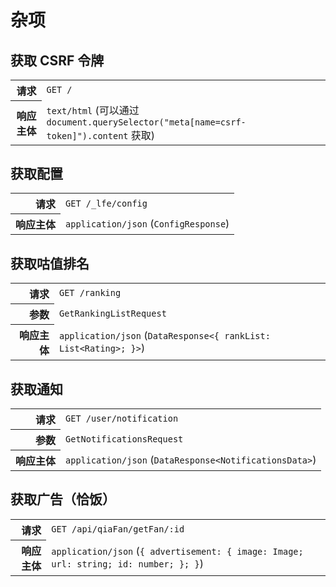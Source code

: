 # 杂项

## 获取 CSRF 令牌

<table>
  <tr>
    <th align="right">请求</th>
    <td><code>GET /</code></td>
  </tr>
  <tr>
    <th align="right">响应主体</th>
    <td><code>text/html</code> (可以通过 <code>document.querySelector("meta[name=csrf-token]").content</code> 获取)</td>
  </tr>
</table>

## 获取配置

<table>
  <tr>
    <th align="right">请求</th>
    <td><code>GET /_lfe/config</code></td>
  </tr>
  <tr>
    <th align="right">响应主体</th>
    <td><code>application/json</code> (<code>ConfigResponse</code>)</td>
  </tr>
</table>

## 获取咕值排名

<table>
  <tr>
    <th align="right">请求</th>
    <td><code>GET /ranking</code></td>
  </tr>
  <tr>
    <th align="right">参数</th>
    <td><code>GetRankingListRequest</code></td>
  </tr>
  <tr>
    <th align="right">响应主体</th>
    <td><code>application/json</code> (<code>DataResponse&lt;{ rankList: List&lt;Rating&gt;; }&gt;</code>)</td>
  </tr>
</table>

## 获取通知

<table>
  <tr>
    <th align="right">请求</th>
    <td><code>GET /user/notification</code></td>
  </tr>
  <tr>
    <th align="right">参数</th>
    <td><code>GetNotificationsRequest</code></td>
  </tr>
  <tr>
    <th align="right">响应主体</th>
    <td><code>application/json</code> (<code>DataResponse&lt;NotificationsData&gt;</code>)</td>
  </tr>
</table>

## 获取广告（恰饭）

<table>
  <tr>
    <th align="right">请求</th>
    <td><code>GET /api/qiaFan/getFan/:id</code></td>
  </tr>
  <tr>
    <th align="right">响应主体</th>
    <td><code>application/json</code> (<code>{ advertisement: { image: Image; url: string; id: number; }; }</code>)</td>
  </tr>
</table>
